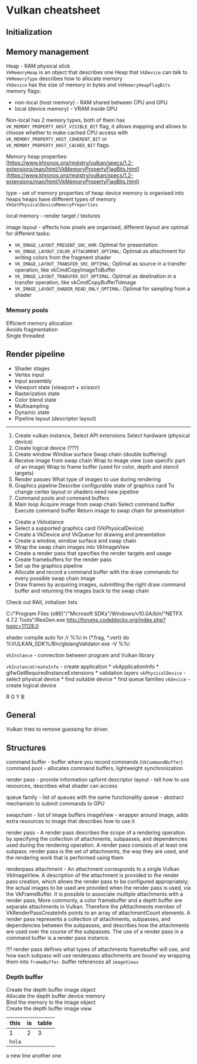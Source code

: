 # Vulkan cheatsheet

## Initialization
## Memory management
Heap - RAM physical stick\
`VkMemoryHeap` is an object that describes one Heap that `VkDevice` can talk to\
`VkMemoryType` describes how to allocate memory\
`VkDevice` has the size of memory in bytes and `VkMemoryHeapFlagBits` memory flags:
* non-local (host memory) - RAM shared between CPU and GPU.
* local (device memory) - VRAM inside GPU

Non-local has 2 memory types, both of them has `VK_MEMORY_PROPERTY_HOST_VISIBLE_BIT` flag, it allows mapping and allows to choose whether to make cached CPU access with `VK_MEMORY_PROPERTY_HOST_COHERENT_BIT` or `VK_MEMORY_PROPERTY_HOST_CACHED_BIT` flags.

Memory heap properties: [https://www.khronos.org/registry/vulkan/specs/1.2-extensions/man/html/VkMemoryPropertyFlagBits.html](https://www.khronos.org/registry/vulkan/specs/1.2-extensions/man/html/VkMemoryPropertyFlagBits.html)


type - set of memory properties of heap
device memory is organised into heaps
heaps have diifferent types of memory `VkGetPhysicalDeviceMemoryProperties`

local memory - render target / textures


image layout - affects how pixels are organised, different layout are optimal for different tasks:
* `VK_IMAGE_LAYOUT_PRESENT_SRC_KHR`: Optimal for presentation
* `VK_IMAGE_LAYOUT_COLOR_ATTACHMENT_OPTIMAL`: Optimal as attachment for writing colors from the fragment shader
* `VK_IMAGE_LAYOUT_TRANSFER_SRC_OPTIMAL`: Optimal as source in a transfer operation, like vkCmdCopyImageToBuffer
* `VK_IMAGE_LAYOUT_TRANSFER_DST_OPTIMAL`: Optimal as destination in a transfer operation, like vkCmdCopyBufferToImage
* `VK_IMAGE_LAYOUT_SHADER_READ_ONLY_OPTIMAL`: Optimal for sampling from a shader

### Memory pools
Efficient memory allocation\
Avoids fragmentation\
Single threaded

## Render pipeline
* Shader stages
* Vertex input
* Input assembly
* Viewport state (viewport + scissor)
* Rasterization state
* Color blend state
* Multisampling
* Dynamic state
* Pipeline layout (descriptor layout)

___

1. Create vulkan instance, 
    Select API extensions
    Select hardware (physical device)
2. Create logical device (???)
3. Create window
    Window surface
    Swap chain (double buffering)
4. Receive image from swap chain
    Wrap to image view (use specific part of an image)
    Wrap to frame buffer (used for color, depth and stencil targets)
5. Render passes
    What type of images to use during rendering
6. Graphics pipeline
    Describe configurable state of graphics card
    To change certex layout or shaders need new pipeline
7. Command pools and command buffers
8. Main loop
    Acquire image from swap chain
    Select command buffer 
    Execute command buffer
    Return image to swap chain for presentation


* Create a VkInstance
* Select a supported graphics card (VkPhysicalDevice)
* Create a VkDevice and VkQueue for drawing and presentation
* Create a window, window surface and swap chain
* Wrap the swap chain images into VkImageView
* Create a render pass that specifies the render targets and usage
* Create framebuffers for the render pass
* Set up the graphics pipeline
* Allocate and record a command buffer with the draw commands for every possible swap chain image
* Draw frames by acquiring images, submitting the right draw command buffer and returning the  images back to the swap chain


Check out
RAII, initializer lists

C:/"Program Files (x86)"/"Microsoft SDKs"/Windows/v10.0A/bin/"NETFX 4.7.2 Tools"/ResGen.exe
http://forums.codeblocks.org/index.php?topic=11128.0



shader compile auto
for /r %%i in (*.frag, *.vert) do %VULKAN_SDK%/Bin/glslangValidator.exe -V %%i

`VkInstance` - connection between program and Vulkan library



`vkInstanceCreateInfo` - create application
    * vkApplicationInfo
    * glfwGetRequiredInstanceExtensions
    * validation layers
`vkPhysicalDevice` - select physical device
    * find suitable device
    * find queue families
`vkDevice` - create logical device

  R
G   Y
  B


## General
Vulkan tries to remove guessing for driver.

## Structures
command buffer - buffer where you record commands (`VkCommandBuffer`)
command pool - allocates command buffers, lightweight synchronization

render pass - provide information upfornt
descriptor layout - tell how to use resources, describes what shader can access

queue family - list of queues with the same functionality
queue - abstract mechanism to submit commands to GPU

swapchain - list of image buffers
imageView - wrapper around image, adds extra resources to image that describes how to use it

render pass - A render pass describes the scope of a rendering operation by specifying the collection of attachments, subpasses, and dependencies used during the rendering operation. A render pass consists of at least one subpass. 
render pass is the set of attachments, the way they are used, and the rendering work that is performed using them

renderpass attachment - An attachment corresponds to a single Vulkan VkImageView. A description of the attachment is provided to the render pass creation, which allows the render pass to be configured appropriately; the actual images to be used are provided when the render pass is used, via the VkFrameBuffer. It is possible to associate multiple attachments with a render pass;
More commonly, a color framebuffer and a depth buffer are separate attachments in Vulkan. Therefore the pAttachments member of VkRenderPassCreateInfo points to an array of attachmentCount elements.
A render pass represents a collection of attachments, subpasses, and dependencies between the subpasses, and describes how the attachments are used over the course of the subpasses. The use of a render pass in a command buffer is a render pass instance.

!!!! render pass defines what types of attachments framebuffer will use, and how each subpass will use
renderpass attachments are bound wy wrapping them into `frameBuffer`. buffer references all `imageViews`

### Depth buffer
Create the depth buffer image object\
Allocate the depth buffer device memory\
Bind the memory to the image object\
Create the depth buffer image view

this | is | table
--- | --- | ---
1 | 2 | 3 
`hola` |

a new line
another one
